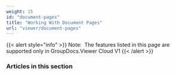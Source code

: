 ```yaml
---
weight: 15
id: "document-pages"
title: "Working With Document Pages"
url: "viewer/document-pages"
---
```


{{< alert style="info" >}}
Note:  The features listed in this page are supported only in GroupDocs.Viewer Cloud V1
{{< /alert >}}

### Articles in this section ###



